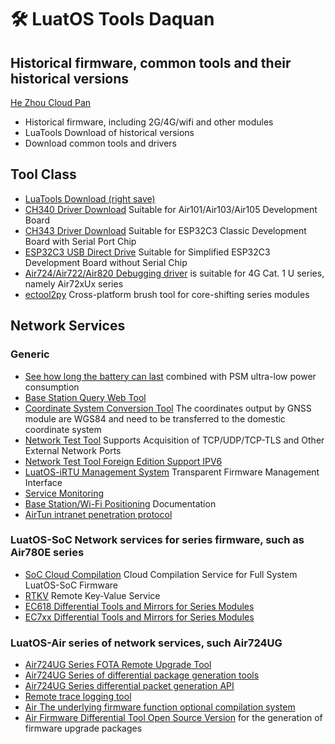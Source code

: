 # 🛠 LuatOS Tools Daquan

## Historical firmware, common tools and their historical versions

[He Zhou Cloud Pan](https://pan.air32.cn/s/DJTr)

* Historical firmware, including 2G/4G/wifi and other modules
* LuaTools Download of historical versions
* Download common tools and drivers

## Tool Class

* [LuaTools Download (right save)](https://luatos.com/luatools/download/last)
* [CH340 Driver Download](https://www.wch.cn/products/ch340.html) Suitable for Air101/Air103/Air105 Development Board
* [CH343 Driver Download](https://www.wch.cn/products/ch343.html) Suitable for ESP32C3 Classic Development Board with Serial Port Chip
* [ESP32C3 USB Direct Drive](https://docs.espressif.com/projects/esp-idf/zh_CN/latest/esp32c3/api-guides/jtag-debugging/configure-builtin-jtag.html) Suitable for Simplified ESP32C3 Development Board without Serial Chip
* [Air724/Air722/Air820 Debugging driver](https://doc.openluat.com/wiki/21?wiki_page_id=2070) is suitable for 4G Cat. 1 U series, namely Air72xUx series
* [ectool2py](https://gitee.com/openLuat/ectool2py) Cross-platform brush tool for core-shifting series modules

## Network Services

### Generic

* [See how long the battery can last](/_static/tools/psmplus/index.html) combined with PSM ultra-low power consumption
* [Base Station Query Web Tool](http://bs.openluat.com)
* [Coordinate System Conversion Tool](http://old.openluat.com/GPS-Offset.html) The coordinates output by GNSS module are WGS84 and need to be transferred to the domestic coordinate system
* [Network Test Tool](https://netlab.luatos.com) Supports Acquisition of TCP/UDP/TCP-TLS and Other External Network Ports
* [Network Test Tool Foreign Edition Support IPV6](https://netlab.luatos.org)
* [LuatOS-iRTU Management System](http://dtu.openluat.com) Transparent Firmware Management Interface
* [Service Monitoring](http://police.openluat.com/)
* [Base Station/Wi-Fi Positioning](https://doc.openluat.com/wiki/21?wiki_page_id=1957) Documentation
* [AirTun intranet penetration protocol](https://gitee.com/openLuat/luatos-airtun)

### LuatOS-SoC Network services for series firmware, such as Air780E series

* [SoC Cloud Compilation](https://wiki.luatos.org/develop/compile/Cloud_compilation.html) Cloud Compilation Service for Full System LuatOS-SoC Firmware
* [RTKV](https://wiki.luatos.org/api/libs/rtkv.html) Remote Key-Value Service
* [EC618 Differential Tools and Mirrors for Series Modules](https://gitee.com/openLuat/luatos-soc-2022/tree/master/tools/dtools)
* [EC7xx Differential Tools and Mirrors for Series Modules](https://gitee.com/openLuat/luatos-soc-2023/tree/master/tools/dtools)

### LuatOS-Air series of network services, such Air724UG

* [Air724UG Series FOTA Remote Upgrade Tool](https://doc.openluat.com/wiki/21?wiki_page_id=2314)
* [Air724UG Series of differential package generation tools](https://doc.openluat.com/wiki/21?wiki_page_id=2314)
* [Air724UG Series differential packet generation API](https://doc.openluat.com/wiki/21?wiki_page_id=2314)
* [Remote trace logging tool](https://doc.openluat.com/wiki/21?wiki_page_id=1978)
* [Air The underlying firmware function optional compilation system](https://doc.openluat.com/article/2728)
* [Air Firmware Differential Tool Open Source Version](https://gitee.com/openLuat/web-dtool-service) for the generation of firmware upgrade packages
